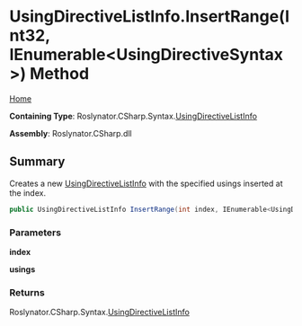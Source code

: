# UsingDirectiveListInfo\.InsertRange\(Int32, IEnumerable\<UsingDirectiveSyntax>\) Method

[Home](../../../../../README.md)

**Containing Type**: Roslynator\.CSharp\.Syntax\.[UsingDirectiveListInfo](../README.md)

**Assembly**: Roslynator\.CSharp\.dll

## Summary

Creates a new [UsingDirectiveListInfo](../README.md) with the specified usings inserted at the index\.

```csharp
public UsingDirectiveListInfo InsertRange(int index, IEnumerable<UsingDirectiveSyntax> usings)
```

### Parameters

**index**

**usings**

### Returns

Roslynator\.CSharp\.Syntax\.[UsingDirectiveListInfo](../README.md)

